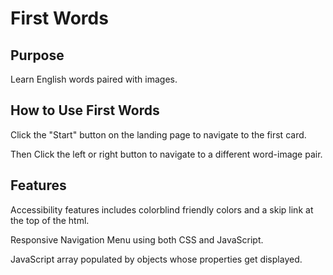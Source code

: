 # First Words

## Purpose

Learn English words paired with images.

## How to Use First Words

Click the "Start" button on the landing page to navigate to the first card.

Then Click the left or right button to navigate to a different word-image pair.

## Features

Accessibility features includes colorblind friendly colors and a skip link at the top of the html.

Responsive Navigation Menu using both CSS and JavaScript.

JavaScript array populated by objects whose properties get displayed.
